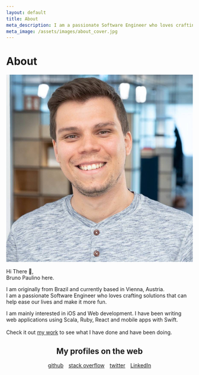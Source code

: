 ```yaml
---
layout: default
title: About
meta_description: I am a passionate Software Engineer who loves crafting solutions that can help ease our lives and make it more fun.
meta_image: /assets/images/about_cover.jpg
---
```


<div class="flex-center about-me">
	<h1>About</h1>
	<img src="/assets/images/bpaulino.jpg" class="me" alt="Bruno Paulino smiling"/>
	<p>Hi There 👋,<br/>Bruno Paulino here.</p>
    <p>
        I am originally from Brazil and currently based in Vienna, Austria.<br/>
        I am a passionate Software Engineer who loves crafting solutions that can help ease our lives and make it more fun.
    </p>
    <p>
        I am mainly interested in iOS and Web development. I have been writing web applications using Scala, Ruby, React and mobile apps with Swift.<br/><br/>Check it out <a href="/work">my work</a> to see what I have done and have been doing.<br/>
    </p>
    <div style="text-align: center; padding-bottom: 30px;">
        <h2>My profiles on the web</h2>
        <a href="https://github.com/brunojppb" style="margin-right: 10px">github</a>
        <a href="https://stackoverflow.com/users/2301092/bruno-paulino?tab=profile" style="margin-right: 10px">stack overflow</a>
        <a href="https://twitter.com/bpaulino0" style="margin-right: 10px">twitter</a>
        <a href="https://www.linkedin.com/in/brunojppb/">LinkedIn</a>
    </div>
</div>
